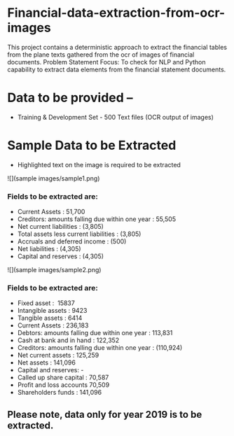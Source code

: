 # Financial-data-extraction-from-ocr-images
This project contains a deterministic approach to extract the financial tables from the plane texts gathered from the ocr of images of financial documents.
Problem Statement Focus: To check for NLP and Python capability to extract data elements from the financial statement documents.

# Data to be provided – 
* Training & Development Set - 500 Text files (OCR output of images)
	
# Sample Data to be Extracted
* Highlighted text on the image is required to be extracted

![](sample images/sample1.png)


### Fields to be extracted are:
* Current Assets : 51,700
* Creditors: amounts falling due within one year : 55,505
* Net current liabilities : (3,805)
* Total assets less current liabilities : (3,805)
* Accruals and deferred income : (500)
* Net liabilities : (4,305)
* Capital and reserves : (4,305)

![](sample images/sample2.png)

### Fields to be extracted are: 
* Fixed asset :  15837
* Intangible assets : 9423
* Tangible assets : 6414
* Current Assets : 236,183
* Debtors: amounts falling due within one year : 113,831
* Cash at bank and in hand : 122,352
* Creditors: amounts falling due within one year : (110,924)
* Net current assets : 125,259 
* Net assets : 141,096
* Capital and reserves: -
* Called up share capital : 70,587
* Profit and loss accounts 70,509
* Shareholders funds : 141,096



## Please note, data only for year 2019 is to be extracted.
